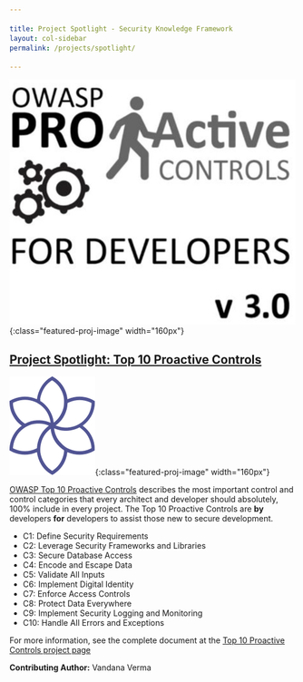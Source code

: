 ```yaml
---

title: Project Spotlight - Security Knowledge Framework
layout: col-sidebar
permalink: /projects/spotlight/

---
```


![SKF Logo](/assets/images/content/featured_project.png){:class="featured-proj-image" width="160px"}

## [Project Spotlight: Top 10 Proactive Controls](/www-project-proactive-controls/)
![SKF Logo](/assets/images/content/featured_project.svg){:class="featured-proj-image" width="160px"}

[OWASP Top 10 Proactive Controls](/www-project-proactive-controls/) describes the most important control and control categories that every architect and developer should absolutely, 100% include in every project. The Top 10 Proactive Controls are **by** developers **for** developers to assist those new to secure development.

- C1: Define Security Requirements
- C2: Leverage Security Frameworks and Libraries
- C3: Secure Database Access
- C4: Encode and Escape Data
- C5: Validate All Inputs
- C6: Implement Digital Identity
- C7: Enforce Access Controls
- C8: Protect Data Everywhere
- C9: Implement Security Logging and Monitoring
- C10: Handle All Errors and Exceptions

For more information, see the complete document at the [Top 10 Proactive Controls project page](/www-project-proactive-controls)

**Contributing Author:** Vandana Verma
